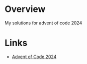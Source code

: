 # Overview

My solutions for advent of code 2024

# Links

- [Advent of Code 2024](https://adventofcode.com/2024)
